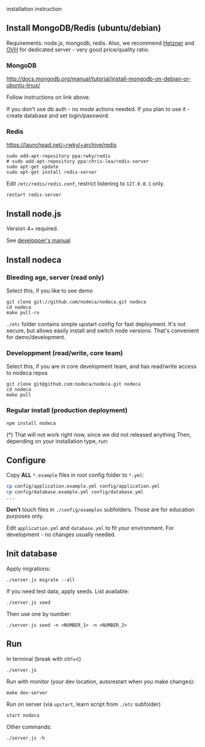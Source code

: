 installation instruction

## Install MongoDB/Redis (ubuntu/debian)

Requirements: node.js, mongodb, redis. Also, we recommend
[Hetzner](http://www.hetzner.de/en/hosting/produktmatrix/rootserver-produktmatrix/)
and [OVH](http://www.ovh.com/fr/serveurs_dedies/) for dedicated
server - very good price/quality ratio.


### MongoDB

http://docs.mongodb.org/manual/tutorial/install-mongodb-on-debian-or-ubuntu-linux/

Follow instructions on link above.

If you don't use db auth - no mode actions needed. If you plan to use
it - create database and set login/password.


### Redis

https://launchpad.net/~rwky/+archive/redis

    sudo add-apt-repository ppa:rwky/redis
    # sudo add-apt-repository ppa:chris-lea/redis-server
    sudo apt-get update
    sudo apt-get install redis-server

Edit `/etc/redis/redis.conf`, restrict listening to `127.0.0.1` only.

    restart redis-server


## Install node.js

Version 4+ required.

See [developper's manual](https://github.com/nodeca/nodeca/tree/master/docs/developer-setup)


## Install nodeca


### Bleeding age, server (read only)

Select this, if you like to see demo

    git clone git://github.com/nodeca/nodeca.git nodeca
    cd nodeca
    make pull-ro

`./etc` folder contains simple upstart config for fast deployment. It's not
secure, but allows easily install and switch node versions. That's convenient
for demo/development.


### Developpment (read/write, core team)

Select this, if you are in core development team, and has read/write access
to nodeca repos

    git clone git@github.com:nodeca/nodeca.git nodeca
    cd nodeca
    make pull


### Regular install (production deployment)

    npm install nodeca

(*) That will not work right now, since we did not released anything
Then, depending on your installation type, run:


## Configure

Copy **ALL** `*.example` files in root config folder to `*.yml`:

```bash
cp config/application.example.yml config/application.yml
cp config/database.example.yml config/database.yml
...
```

**Don't** touch files in `./config/examples` subfolders. Those are for education
purposes only.

Edit `application.yml` and `database.yml` to fit your environment.
For development - no changes usually needed.


## Init database

Apply migrations:

    ./server.js migrate --all

If you need test data, apply seeds. List available:

    ./server.js seed

Then use one by number:

    ./server.js seed -n <NUMBER_1> -n <NUMBER_2>


## Run

In terminal (break with ctrl+c)

    ./server.js

Run with monitor (your dev location, autorestart when you make changes):

    make dev-server

Run on server (via `upstart`, learn script from `./etc` subfolder)

    start nodeca

Other commands:

    ./server.js -h
